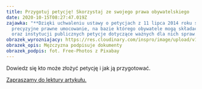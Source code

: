 ```yaml
---
title: Przygotuj petycję! Skorzystaj ze swojego prawa obywatelskiego
date: 2020-10-15T08:27:47.019Z
zajawka: "**Dzięki uchwaleniu ustawy o petycjach z 11 lipca 2014 roku stworzono
  precyzyjne prawne umocowanie, na bazie którego obywatele mogą składać do Sejmu
  oraz instytucji publicznych petycje dotyczące ważnych dla nich spraw.**"
obrazek_wyrozniajacy: https://res.cloudinary.com/inspro/image/upload/v1602750494/aiso/Zdj%C4%99cia%20szkolenia/czlowiek_z_piorem-768x432.jpg
obrazek_opis: Mężczyzna podpisuje dokumenty
obrazek_podpis: fot. Free-Photos z Pixabay
---
```

Dowiedz się kto może złożyć petycję i jak ją przygotować. 

[Zapraszamy do lektury artykułu.](https://instytutsprawobywatelskich.pl/przygotuj-petycje-skorzystaj-ze-swojego-prawa-obywatelskiego/)